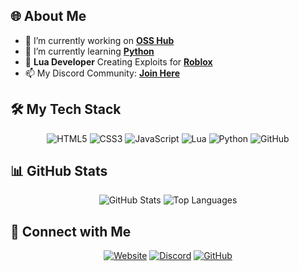 ## 🌐 About Me
- 🔭 I’m currently working on [**OSS Hub**](https://github.com/ossfr/OSS)
- 🌱 I’m currently learning [**Python**](https://www.python.org)
- 💬 **Lua Developer** Creating Exploits for [**Roblox**](https://roblox.com)
- 📫 My Discord Community: [**Join Here**](https://discord.gg/6Cd68uQn2J)

## 🛠️ My Tech Stack

<div align="center">

![HTML5](https://img.shields.io/badge/HTML5-E34F26?style=for-the-badge&logo=html5&logoColor=white)
![CSS3](https://img.shields.io/badge/CSS3-1572B6?style=for-the-badge&logo=css3&logoColor=white)
![JavaScript](https://img.shields.io/badge/JavaScript-F7DF1E?style=for-the-badge&logo=javascript&logoColor=black)
![Lua](https://img.shields.io/badge/Lua-2C2D72?style=for-the-badge&logo=lua&logoColor=white)
![Python](https://img.shields.io/badge/Python-3776AB?style=for-the-badge&logo=python&logoColor=white)
![GitHub](https://img.shields.io/badge/GitHub-181717?style=for-the-badge&logo=github&logoColor=white)

</div>

## 📊 GitHub Stats

<div align="center">

![GitHub Stats](https://github-readme-stats.vercel.app/api?username=yourusername&show_icons=true&theme=radical&hide_border=true&border_radius=15)
![Top Languages](https://github-readme-stats.vercel.app/api/top-langs/?username=yourusername&layout=compact&theme=radical&hide_border=true&border_radius=15)

</div>

## 🔗 Connect with Me

<div align="center">

[![Website](https://img.shields.io/badge/Website-OSSHub.xyz-1f1f1f?style=for-the-badge)](https://osshub.xyz)
[![Discord](https://img.shields.io/badge/Discord-Community-7289DA?style=for-the-badge&logo=discord&logoColor=white)](https://discord.gg/6Cd68uQn2J)
[![GitHub](https://img.shields.io/badge/GitHub-OSS-181717?style=for-the-badge&logo=github&logoColor=white)](https://github.com/ossfr/OSS)

</div>
